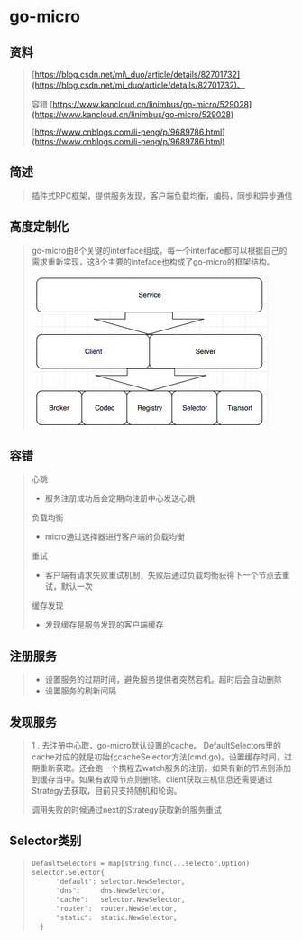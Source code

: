 # go-micro

## 资料

> [https://blog.csdn.net/mi\_duo/article/details/82701732](https://blog.csdn.net/mi_duo/article/details/82701732)、
>
> 容错 [https://www.kancloud.cn/linimbus/go-micro/529028](https://www.kancloud.cn/linimbus/go-micro/529028)
>
> [https://www.cnblogs.com/li-peng/p/9689786.html](https://www.cnblogs.com/li-peng/p/9689786.html)

## 简述

> 插件式RPC框架，提供服务发现，客户端负载均衡，编码，同步和异步通信

## 高度定制化

> go-micro由8个关键的interface组成，每一个interface都可以根据自己的需求重新实现，这8个主要的inteface也构成了go-micro的框架结构。
>
> ![](/assets/import.png)

## 容错

> 心跳
>
> * 服务注册成功后会定期向注册中心发送心跳
>
> 负载均衡
>
> * micro通过选择器进行客户端的负载均衡
>
> 重试
>
> * 客户端有请求失败重试机制，失败后通过负载均衡获得下一个节点去重试，默认一次
>
> 缓存发现
>
> * 发现缓存是服务发现的客户端缓存

## 注册服务

> * 设置服务的过期时间，避免服务提供者突然宕机。超时后会自动删除
> * 设置服务的刷新间隔

## 发现服务

> 1 . 去注册中心取，go-micro默认设置的cache。 DefaultSelectors里的cache对应的就是初始化cacheSelector方法\(cmd.go\)。设置缓存时间，过期重新获取。还会跑一个携程去watch服务的注册。如果有新的节点则添加到缓存当中。如果有故障节点则删除。client获取主机信息还需要通过Strategy去获取，目前只支持随机和轮询。
>
> 调用失败的时候通过next的Strategy获取新的服务重试

## Selector类别

> ```
> DefaultSelectors = map[string]func(...selector.Option) selector.Selector{
> 		"default": selector.NewSelector,
> 		"dns":     dns.NewSelector,
> 		"cache":   selector.NewSelector,
> 		"router":  router.NewSelector,
> 		"static":  static.NewSelector,
> 	}
> ```







